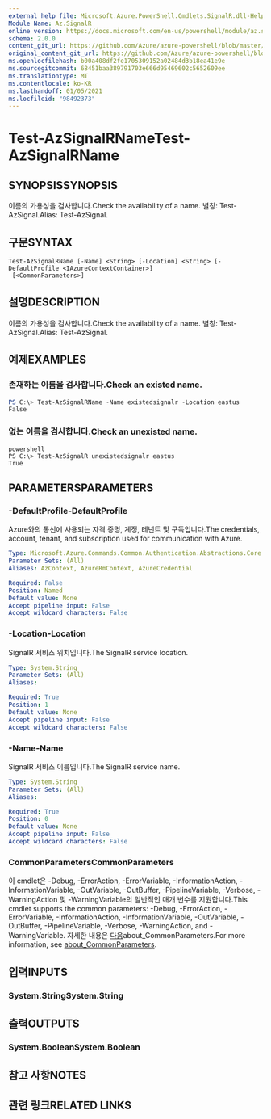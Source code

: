 ```yaml
---
external help file: Microsoft.Azure.PowerShell.Cmdlets.SignalR.dll-Help.xml
Module Name: Az.SignalR
online version: https://docs.microsoft.com/en-us/powershell/module/az.signalr/test-azsignalrname
schema: 2.0.0
content_git_url: https://github.com/Azure/azure-powershell/blob/master/src/SignalR/SignalR/help/Test-AzSignalRName.md
original_content_git_url: https://github.com/Azure/azure-powershell/blob/master/src/SignalR/SignalR/help/Test-AzSignalRName.md
ms.openlocfilehash: b00a408df2fe1705309152a02484d3b18ea41e9e
ms.sourcegitcommit: 68451baa389791703e666d95469602c5652609ee
ms.translationtype: MT
ms.contentlocale: ko-KR
ms.lasthandoff: 01/05/2021
ms.locfileid: "98492373"
---
```

# <span data-ttu-id="985bc-101">Test-AzSignalRName</span><span class="sxs-lookup"><span data-stu-id="985bc-101">Test-AzSignalRName</span></span>

## <span data-ttu-id="985bc-102">SYNOPSIS</span><span class="sxs-lookup"><span data-stu-id="985bc-102">SYNOPSIS</span></span>
<span data-ttu-id="985bc-103">이름의 가용성을 검사합니다.</span><span class="sxs-lookup"><span data-stu-id="985bc-103">Check the availability of a name.</span></span> <span data-ttu-id="985bc-104">별칭: Test-AzSignal.</span><span class="sxs-lookup"><span data-stu-id="985bc-104">Alias: Test-AzSignal.</span></span>

## <span data-ttu-id="985bc-105">구문</span><span class="sxs-lookup"><span data-stu-id="985bc-105">SYNTAX</span></span>

```
Test-AzSignalRName [-Name] <String> [-Location] <String> [-DefaultProfile <IAzureContextContainer>]
 [<CommonParameters>]
```

## <span data-ttu-id="985bc-106">설명</span><span class="sxs-lookup"><span data-stu-id="985bc-106">DESCRIPTION</span></span>
<span data-ttu-id="985bc-107">이름의 가용성을 검사합니다.</span><span class="sxs-lookup"><span data-stu-id="985bc-107">Check the availability of a name.</span></span> <span data-ttu-id="985bc-108">별칭: Test-AzSignal.</span><span class="sxs-lookup"><span data-stu-id="985bc-108">Alias: Test-AzSignal.</span></span>

## <span data-ttu-id="985bc-109">예제</span><span class="sxs-lookup"><span data-stu-id="985bc-109">EXAMPLES</span></span>

### <span data-ttu-id="985bc-110">존재하는 이름을 검사합니다.</span><span class="sxs-lookup"><span data-stu-id="985bc-110">Check an existed name.</span></span>
```powershell
PS C:\> Test-AzSignalRName -Name existedsignalr -Location eastus
False
```

### <span data-ttu-id="985bc-111">없는 이름을 검사합니다.</span><span class="sxs-lookup"><span data-stu-id="985bc-111">Check an unexisted name.</span></span>
```
powershell
PS C:\> Test-AzSignalR unexistedsignalr eastus
True
```

## <span data-ttu-id="985bc-112">PARAMETERS</span><span class="sxs-lookup"><span data-stu-id="985bc-112">PARAMETERS</span></span>

### <span data-ttu-id="985bc-113">-DefaultProfile</span><span class="sxs-lookup"><span data-stu-id="985bc-113">-DefaultProfile</span></span>
<span data-ttu-id="985bc-114">Azure와의 통신에 사용되는 자격 증명, 계정, 테넌트 및 구독입니다.</span><span class="sxs-lookup"><span data-stu-id="985bc-114">The credentials, account, tenant, and subscription used for communication with Azure.</span></span>

```yaml
Type: Microsoft.Azure.Commands.Common.Authentication.Abstractions.Core.IAzureContextContainer
Parameter Sets: (All)
Aliases: AzContext, AzureRmContext, AzureCredential

Required: False
Position: Named
Default value: None
Accept pipeline input: False
Accept wildcard characters: False
```

### <span data-ttu-id="985bc-115">-Location</span><span class="sxs-lookup"><span data-stu-id="985bc-115">-Location</span></span>
<span data-ttu-id="985bc-116">SignalR 서비스 위치입니다.</span><span class="sxs-lookup"><span data-stu-id="985bc-116">The SignalR service location.</span></span>

```yaml
Type: System.String
Parameter Sets: (All)
Aliases:

Required: True
Position: 1
Default value: None
Accept pipeline input: False
Accept wildcard characters: False
```

### <span data-ttu-id="985bc-117">-Name</span><span class="sxs-lookup"><span data-stu-id="985bc-117">-Name</span></span>
<span data-ttu-id="985bc-118">SignalR 서비스 이름입니다.</span><span class="sxs-lookup"><span data-stu-id="985bc-118">The SignalR service name.</span></span>

```yaml
Type: System.String
Parameter Sets: (All)
Aliases:

Required: True
Position: 0
Default value: None
Accept pipeline input: False
Accept wildcard characters: False
```

### <span data-ttu-id="985bc-119">CommonParameters</span><span class="sxs-lookup"><span data-stu-id="985bc-119">CommonParameters</span></span>
<span data-ttu-id="985bc-120">이 cmdlet은 -Debug, -ErrorAction, -ErrorVariable, -InformationAction, -InformationVariable, -OutVariable, -OutBuffer, -PipelineVariable, -Verbose, -WarningAction 및 -WarningVariable의 일반적인 매개 변수를 지원합니다.</span><span class="sxs-lookup"><span data-stu-id="985bc-120">This cmdlet supports the common parameters: -Debug, -ErrorAction, -ErrorVariable, -InformationAction, -InformationVariable, -OutVariable, -OutBuffer, -PipelineVariable, -Verbose, -WarningAction, and -WarningVariable.</span></span> <span data-ttu-id="985bc-121">자세한 내용은 [다음](http://go.microsoft.com/fwlink/?LinkID=113216)about_CommonParameters.</span><span class="sxs-lookup"><span data-stu-id="985bc-121">For more information, see [about_CommonParameters](http://go.microsoft.com/fwlink/?LinkID=113216).</span></span>

## <span data-ttu-id="985bc-122">입력</span><span class="sxs-lookup"><span data-stu-id="985bc-122">INPUTS</span></span>

### <span data-ttu-id="985bc-123">System.String</span><span class="sxs-lookup"><span data-stu-id="985bc-123">System.String</span></span>

## <span data-ttu-id="985bc-124">출력</span><span class="sxs-lookup"><span data-stu-id="985bc-124">OUTPUTS</span></span>

### <span data-ttu-id="985bc-125">System.Boolean</span><span class="sxs-lookup"><span data-stu-id="985bc-125">System.Boolean</span></span>

## <span data-ttu-id="985bc-126">참고 사항</span><span class="sxs-lookup"><span data-stu-id="985bc-126">NOTES</span></span>

## <span data-ttu-id="985bc-127">관련 링크</span><span class="sxs-lookup"><span data-stu-id="985bc-127">RELATED LINKS</span></span>
